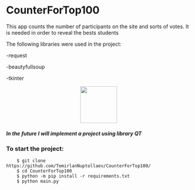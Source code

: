 <h1>CounterForTop100</h1>

This app counts the number of participants on the site and sorts of votes. It is needed in order to reveal the bests students

The following libraries were used in the project:
<br>
<p>-request</p>
<p>-beautyfullsoup</p>
<p>-tkinter</p>

    
<div id="header" align="center">
    <img src="https://media.giphy.com/media/M9gbBd9nbDrOTu1Mqx/giphy.gif" width="100"/>
</div>

<h5>In the future I will implement a project using library QT</h5>
  
<h3>To start the project:</h3>
        
        $ git clone https://github.com/TemirlanNuptollaev/CounterForTop100/
        $ cd CounterForTop100
        $ python -m pip install -r requirements.txt
        $ python main.py

